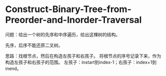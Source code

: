 # Construct-Binary-Tree-from-Preorder-and-Inorder-Traversal

问题：给出一个树的先序和中序遍历，给出这棵树的结构。

先序，后序不能还原二叉树。

思路：找根节点，然后在构造左孩子和右孩子。
     将根节点的序号记录下来，作为构造左孩子和右孩子的范围。
     左孩子：instart到index-1；右孩子：index+1到inend。
